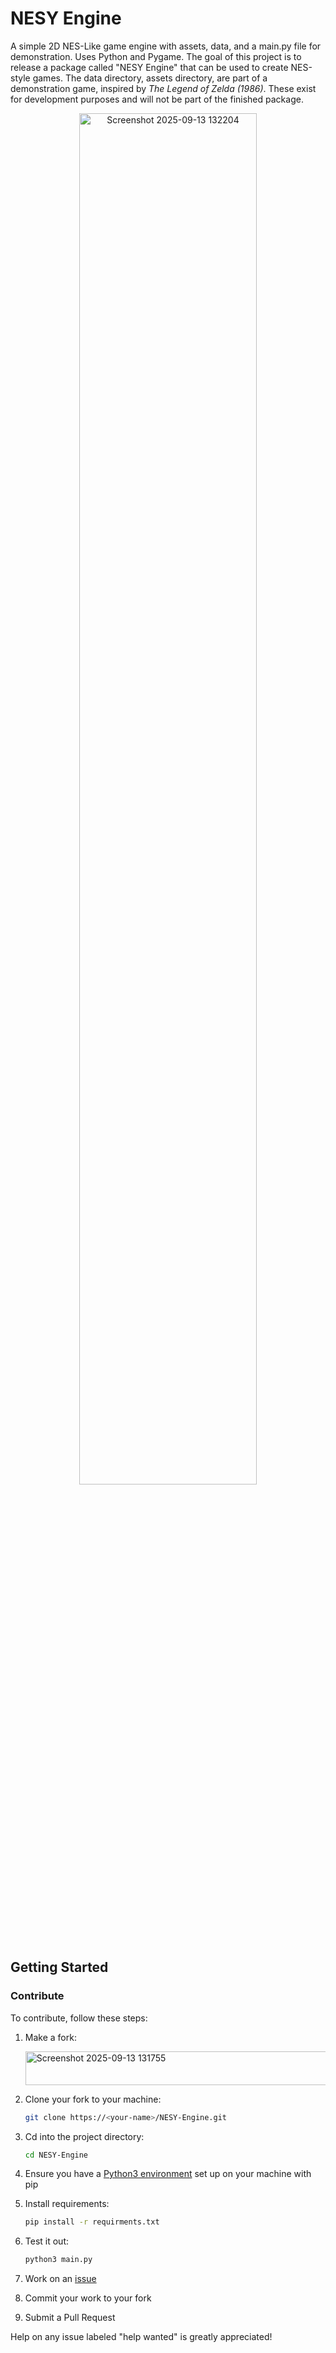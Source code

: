 # NESY Engine

A simple 2D NES-Like game engine with assets, data, and a main.py file for demonstration. Uses Python and Pygame. The goal of this project is to release a package called "NESY Engine" that can be used to create NES-style games. The data directory, assets directory, are part of a demonstration game, inspired by _The Legend of Zelda (1986)_. These exist for development purposes and will not be part of the finished package.

<p align="center">
<img width="75%" height="75%" alt="Screenshot 2025-09-13 132204" src="https://github.com/user-attachments/assets/201b4c27-2753-4d7c-bf52-ecb218c0fc12" />
</p>

## Getting Started

### Contribute

To contribute, follow these steps:

1) Make a fork:

    <img width="564" height="54" alt="Screenshot 2025-09-13 131755" src="https://github.com/user-attachments/assets/0ca947f7-b7a7-482c-b92d-389f6e5bebae" />


3) Clone your fork to your machine:

    ```bash
    git clone https://<your-name>/NESY-Engine.git
    ```
   
4) Cd into the project directory:

    ```bash
    cd NESY-Engine
    ```
   
5) Ensure you have a [Python3 environment](https://docs.python.org/3/using/index.html) set up on your machine with pip
6) Install requirements:

    ```bash
    pip install -r requirments.txt
    ```
   
7) Test it out:

    ```bash
    python3 main.py
    ```
    
8) Work on an [issue](https://github.com/tylerapear/NESY-Engine/issues)
9) Commit your work to your fork
10) Submit a Pull Request

Help on any issue labeled "help wanted" is greatly appreciated!
